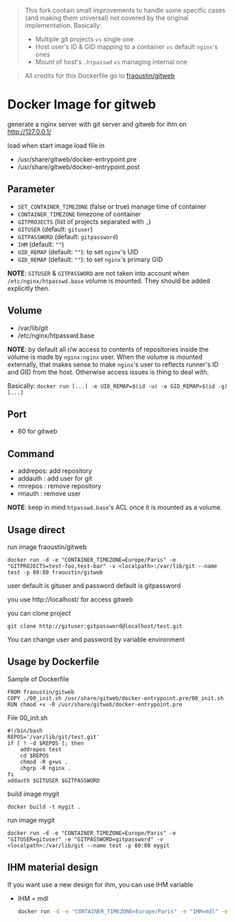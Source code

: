 > This fork contain small improvements to handle some specific cases (and making them universal) not covered by the original implementation. Basically:
> - Multiple git projects `vs` single one
> - Host user's ID & GID mapping to a container `vs` default `nginx`'s ones
> - Mount of host's `.htpasswd` `vs` managing internal one

> All credits for this Dockerfile go to [fraoustin/gitweb](https://github.com/fraoustin/gitweb)

# Docker Image for gitweb

generate a nginx server with git server and gitweb for ihm on http://127.0.0.1/

load when start image load file in

- /usr/share/gitweb/docker-entrypoint.pre
- /usr/share/gitweb/docker-entrypoint.post

## Parameter

- `SET_CONTAINER_TIMEZONE` (false or true) manage time of container
- `CONTAINER_TIMEZONE` timezone of container
- `GITPROJECTS` (list of projects separated with `,`)
- `GITUSER` (default: `gituser`)
- `GITPASSWORD` (default: `gitpassword`)
- `IHM` (default: `""`)
- `UID_REMAP` (default: `""`): to set `nginx`'s UID
- `GID_REMAP` (default: `""`): to set `nginx`'s primary GID

**NOTE**: `GITUSER` & `GITPASSWORD` are not taken into account when `/etc/nginx/htpasswd.base` volume is mounted. They should be added explicitly then.

## Volume

- /var/lib/git
- /etc/nginx/htpasswd.base

**NOTE**: by default all r/w access to contents of repositories inside the volume is made by `nginx:nginx` user. When the volume is mounted externally, that makes sense to make `nginx`'s user to reflects runner's ID and GID from the host. Otherwise access issues is thing to deal with.

Basically: `docker run [...] -e UID_REMAP=$(id -u) -e GID_REMAP=$(id -g) [...]`

## Port

- 80 for gitweb

## Command

- addrepos: add repository
- addauth : add user for git
- rmrepos : remove repository
- rmauth : remove user

**NOTE**: keep in mind `htpasswd.base`'s ACL once it is mounted as a volume.

## Usage direct

run image fraoustin/gitweb

    docker run -d -e "CONTAINER_TIMEZONE=Europe/Paris" -e "GITPROJECTS=test-foo,test-bar" -v <localpath>:/var/lib/git --name test -p 80:80 fraoustin/gitweb

user default is gituser and password default is gitpassword

you use http://localhost/ for access gitweb

you can clone project

    git clone http://gituser:gitpassword@localhost/test.git

You can change user and password by variable environment


## Usage by Dockerfile

Sample of Dockerfile

    FROM fraoustin/gitweb
    COPY ./00_init.sh /usr/share/gitweb/docker-entrypoint.pre/00_init.sh
    RUN chmod +x -R /usr/share/gitweb/docker-entrypoint.pre

File 00_init.sh

    #!/bin/bash
    REPOS='/var/lib/git/test.git'
    if [ ! -d $REPOS ]; then
        addrepos test
        cd $REPOS
        chmod -R g+ws .
        chgrp -R nginx .
    fi
    addauth $GITUSER $GITPASSWORD

build image mygit

    docker build -t mygit .

run image mygit

    docker run -d -e "CONTAINER_TIMEZONE=Europe/Paris" -e "GITUSER=gituser" -e "GITPASSWORD=gitpassword" -v <localpath>:/var/lib/git --name test -p 80:80 mygit




## IHM material design

If you want use a new design for ihm, you can use IHM variable

- IHM = mdl

    ```sh
    docker run -d -e "CONTAINER_TIMEZONE=Europe/Paris" -e "IHM=mdl" -e "GITPROJECTS=test" -v <localpath>:/var/lib/git --name test -p 80:80 fraoustin/gitweb
    ```

